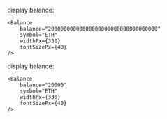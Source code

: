 display balance:

    <Balance
        balance="20000000000000000000000000000000000"
        symbol="ETH"
        widthPx={330}
        fontSizePx={40}
    />
    
display balance:

    <Balance
        balance="20000"
        symbol="ETH"
        widthPx={330}
        fontSizePx={40}
    />    